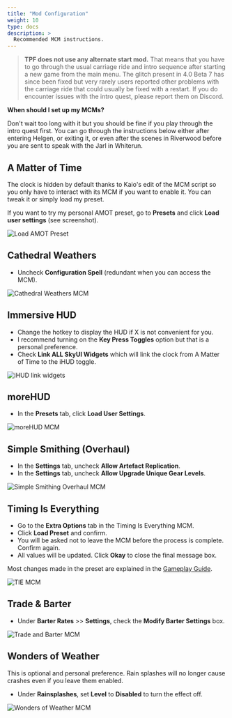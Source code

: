 ```yaml
---
title: "Mod Configuration"
weight: 10
type: docs
description: >
  Recommended MCM instructions.
---
```


> **TPF does not use any alternate start mod.** That means that you have to go through the usual carriage ride and intro sequence after starting a new game from the main menu. The glitch present in 4.0 Beta 7 has since been fixed but very rarely users reported other problems with the carriage ride that could usually be fixed with a restart. If you do encounter issues with the intro quest, please report them on Discord.

**When should I set up my MCMs?**

Don't wait too long with it but you should be fine if you play through the intro quest first. You can go through the instructions below either after entering Helgen, or exiting it, or even after the scenes in Riverwood before you are sent to speak with the Jarl in Whiterun.

## A Matter of Time

The clock is hidden by default thanks to Kaio's edit of the MCM script so you only have to interact with its MCM if you want to enable it. You can tweak it or simply load my preset.

If you want to try my personal AMOT preset, go to **Presets** and click **Load user settings** (see screenshot).

![Load AMOT Preset](/Pictures/tpf/mod-configuration/load-amot-preset.jpg)

## Cathedral Weathers

- Uncheck **Configuration Spell** (redundant when you can access the MCM).

![Cathedral Weathers MCM](/Pictures/tpf/mod-configuration/cw-mcm.jpg)

## Immersive HUD

- Change the hotkey to display the HUD if X is not convenient for you.
- I recommend turning on the **Key Press Toggles** option but that is a personal preference.
- Check **Link ALL SkyUI Widgets** which will link the clock from A Matter of Time to the iHUD toggle.

![iHUD link widgets](/Pictures/tpf/mod-configuration/ihud-link-widgets.jpg)

## moreHUD

- In the **Presets** tab, click **Load User Settings**.

![moreHUD MCM](/Pictures/tpf/mod-configuration/morehud-mcm.jpg)

## Simple Smithing (Overhaul)

- In the **Settings** tab, uncheck **Allow Artefact Replication**.
- In the **Settings** tab, uncheck **Allow Upgrade Unique Gear Levels**.

![Simple Smithing Overhaul MCM](/Pictures/tpf/mod-configuration/sso-mcm.jpg)

## Timing Is Everything

- Go to the **Extra Options** tab in the Timing Is Everything MCM.
- Click **Load Preset** and confirm.
- You will be asked not to leave the MCM before the process is complete. Confirm again.
- All values will be updated. Click **Okay** to close the final message box.

Most changes made in the preset are explained in the [Gameplay Guide](/tpf/gameplay-guide).

![TIE MCM](/Pictures/tpf/mod-configuration/tie-mcm.jpg)

## Trade & Barter

- Under **Barter Rates** >> **Settings**, check the **Modify Barter Settings** box.

![Trade and Barter MCM](/Pictures/tpf/mod-configuration/trade-barter-mcm.jpg)

## Wonders of Weather

This is optional and personal preference. Rain splashes will no longer cause crashes even if you leave them enabled.

* Under **Rainsplashes**, set **Level** to **Disabled** to turn the effect off.

![Wonders of Weather MCM](/Pictures/tpf/mod-configuration/wow-mcm.jpg)